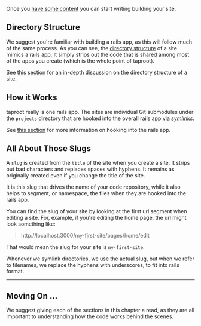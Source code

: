 Once you [have some content](/docs/building_content) you can start writing building your site.

Directory Structure
----------------

We suggest you're familiar with building a rails app, as this will follow much of the same process. As you can see, the [directory structure](/docs/writing_code/directory_structure) of a site mimics a rails app. It simply strips out the code that is shared among most of the apps you create (which is the whole point of taproot).

See [this section](/docs/writing_code/directory_structure) for an in-depth discussion on the directory structure of a site.

How it Works
----------------

taproot really is one rails app. The sites are individual Git submodules under the `projects` directory that are hooked into the overall rails app via [*symlinks*](http://en.wikipedia.org/wiki/Symbolic_link).

See [this section](/docs/writing_code/hooking_into_rails) for more information on hooking into the rails app.

All About Those Slugs
----------------

A `slug` is created from the `title` of the site when you create a site. It strips out bad characters and replaces spaces with hyphens. It remains as originally created even if you change the title of the site.

It is this slug that drives the name of your code repository, while it also helps to segment, or namespace, the files when they are hooked into the rails app.

You can find the slug of your site by looking at the first url segment when editing a site. For, example, if you're editing the home page, the url might look something like:

> http://localhost:3000/my-first-site/pages/home/edit

That would mean the slug for your site is `my-first-site`.

Whenever we symlink directories, we use the actual slug, but when we refer to filenames, we replace the hyphens with underscores, to fit into rails format.

***

Moving On ...
----------------

We suggest giving each of the sections in this chapter a read, as they are all important to understanding how the code works behind the scenes.
